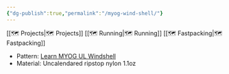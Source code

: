 ```yaml
---
{"dg-publish":true,"permalink":"/myog-wind-shell/"}
---
```



[[🗺️ Projects\|🗺️ Projects]] [[🗺️ Running\|🗺️ Running]] [[🗺️ Fastpacking\|🗺️ Fastpacking]]

* Pattern: [Learn MYOG UL Windshell](https://learnmyog.com/windshell.html)
* Material: Uncalendared ripstop nylon 1.1oz
